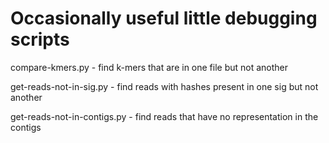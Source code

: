 # Occasionally useful little debugging scripts

compare-kmers.py - find k-mers that are in one file but not another

get-reads-not-in-sig.py - find reads with hashes present in one sig but not another

get-reads-not-in-contigs.py - find reads that have no representation in the contigs
